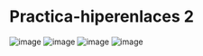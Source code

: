 # Practica-hiperenlaces 2
![image](https://user-images.githubusercontent.com/118314930/202321660-de80bbef-6862-400e-ac09-4bad5b51a5f0.png)
![image](https://user-images.githubusercontent.com/118314930/202321918-c959c440-7f1f-4162-94a2-2e053289abae.png)
![image](https://user-images.githubusercontent.com/118314930/202322494-931786d7-4e54-4c28-9813-e1caae0f023e.png)
![image](https://user-images.githubusercontent.com/118314930/202322502-1af2e6d6-17f0-4964-91c7-58b834ce4f0a.png)

